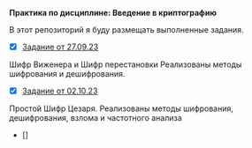 **Практика по дисциплине: Введение в криптографию**

В этот репозиторий я буду размещать выполненные задания.

- [x] [Задание от 27.09.23](https://github.com/rodionomelin/My-Cryptography-Practice/blob/main/task-from-27.09.23/cryptography_practice_2_rodionomelin.py)

Шифр Виженера и Шифр перестановки
Реализованы методы шифрования и дешифрования.

- [x] [Задание от 02.10.23](https://github.com/rodionomelin/My-Cryptography-Practice/blob/main/task-from-02.10.23/cryptography_practice_3_rodionomelin.py)

Простой Шифр Цезаря.
Реализованы методы шифрования, дешифрования, взлома и частотного анализа

- []

